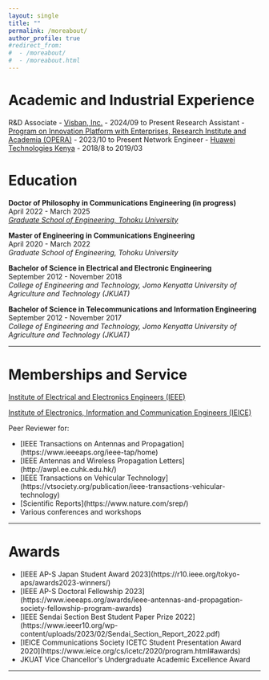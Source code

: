 ```yaml
---
layout: single
title: ""
permalink: /moreabout/
author_profile: true
#redirect_from:
#  - /moreabout/
#  - /moreabout.html
---
```

Academic and Industrial Experience
======
R&D Associate - [Visban, Inc.](https://visban.com/) - 2024/09 to Present
Research Assistant - [Program on Innovation Platform with Enterprises, Research Institute and Academia (OPERA)](https://web.tohoku.ac.jp/opera/en/) - 2023/10 to Present
Network Engineer - [Huawei Technologies Kenya](https://www.huawei.com/en/) - 2018/8 to 2019/03

Education
======
**Doctor of Philosophy in Communications Engineering (in progress)**<br>
April 2022 - March 2025<br>
<em>[Graduate School of Engineering, Tohoku University]()</em><br>

**Master of Engineering in Communications Engineering**<br>
April 2020 - March 2022<br>
<em>Graduate School of Engineering, Tohoku University</em><br>

**Bachelor of Science in Electrical and Electronic Engineering**<br>
September 2012 - November 2018<br>
<em>College of Engineering and Technology, Jomo Kenyatta University of Agriculture and Technology (JKUAT)</em><br>

**Bachelor of Science in Telecommunications and Information Engineering**<br>
September 2012 - November 2017<br>
<em>College of Engineering and Technology, Jomo Kenyatta University of Agriculture and Technology (JKUAT)</em><br>

------

Memberships and Service
======
[Institute of Electrical and Electronics Engineers (IEEE)](https://www.ieee.org/)<br>

[Institute of Electronics, Information and Communication Engineers (IEICE)](https://www.ieice.org/eng_r/index.html)<br>

Peer Reviewer for:
<ul>
<li>[IEEE Transactions on Antennas and Propagation](https://www.ieeeaps.org/ieee-tap/home)</li>
<li>[IEEE Antennas and Wireless Propagation Letters](http://awpl.ee.cuhk.edu.hk/)</li>
<li>[IEEE Transactions on Vehicular Technology](https://vtsociety.org/publication/ieee-transactions-vehicular-technology)</li>
<li>[Scientific Reports](https://www.nature.com/srep/)</li>
<li>Various conferences and workshops</li>
</ul>

------

Awards
======
<ul>
<li>[IEEE AP-S Japan Student Award 2023](https://r10.ieee.org/tokyo-aps/awards2023-winners/)</li>
<li>[IEEE AP-S Doctoral Fellowship 2023](https://www.ieeeaps.org/awards/ieee-antennas-and-propagation-society-fellowship-program-awards)</li>
<li>[IEEE Sendai Section Best Student Paper Prize 2022](https://www.ieeer10.org/wp-content/uploads/2023/02/Sendai_Section_Report_2022.pdf)</li>
<li>[IEICE Communications Society ICETC Student Presentation Award 2020](https://www.ieice.org/cs/icetc/2020/program.html#awards)</li>
<li>JKUAT Vice Chancellor's Undergraduate Academic Excellence Award</li>
</ul>

------
